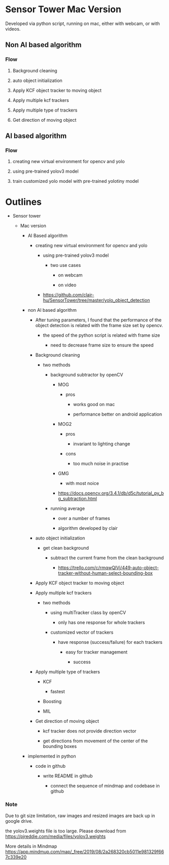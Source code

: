 # Sensor Tower Mac Version

Developed via python script, running on mac, either with webcam, or with videos.


## Non AI based algorithm

### Flow

1. Background cleaning

2. auto object initialization

3. Apply KCF object tracker to moving object

4. Apply multiple kcf trackers

5. Apply multiple type of trackers

6. Get direction of moving object

## AI based algorithm

### Flow

1. creating new virtual environment for opencv and yolo

2. using pre-trained yolov3 model

3. train customized yolo model with pre-trained yolotiny model



# Outlines
-   Sensor tower

    -   Mac version

        -   AI Based algorithm

            -   creating new virtual environment for opencv and yolo

                -   using pre-trained yolov3 model

                    -   two use cases

                        -   on webcam

                        -   on video

                -   <https://github.com/clair-hu/SensorTower/tree/master/yolo_object_detection>

        -   non AI based algorithm

            -   After tuning parameters, I found that the performance of
                the object detection is related with the frame size set
                by opencv.

                -   the speed of the python script is related with frame
                    size

                    -   need to decrease frame size to ensure the speed

            -   Background cleaning

                -   two methods

                    -   background subtractor by openCV

                        -   MOG

                            -   pros

                                -   works good on mac

                                -   performance better on android
                                    application

                        -   MOG2

                            -   pros

                                -   invariant to lighting change

                            -   cons

                                -   too much noise in practise

                        -   GMG

                            -   with most noice

                        -   <https://docs.opencv.org/3.4.1/db/d5c/tutorial_py_bg_subtraction.html>

                    -   running average

                        -   over a number of frames

                        -   algorithm developed by clair

            -   auto object initialization

                -   get clean background

                    -   subtract the current frame from the clean
                        background

                        -   <https://trello.com/c/rmqwQlVj/449-auto-object-tracker-without-human-select-bounding-box>

            -   Apply KCF object tracker to moving object

            -   Apply multiple kcf trackers

                -   two methods

                    -   using multiTracker class by openCV

                        -   only has one response for whole trackers

                    -   customized vector of trackers

                        -   have response (success/failure) for each
                            trackers

                            -   easy for tracker management

                                -   success

            -   Apply multiple type of trackers

                -   KCF

                    -   fastest

                -   Boosting

                -   MIL

            -   Get direction of moving object

                -   kcf tracker does not provide direction vector

                -   get directions from movement of the center of the
                    bounding boxes

        -   implemented in python

            -   code in github

                -   write README in github

                    -   connect the sequence of mindmap and codebase in
                        github


### Note
Due to git size limitation, raw images and resized images are back up in google drive.

the yolov3.weights file is too large. Please download from https://pjreddie.com/media/files/yolov3.weights

More details in Mindmap https://app.mindmup.com/map/_free/2019/08/2a268320cb5011e981329f667c339e20
